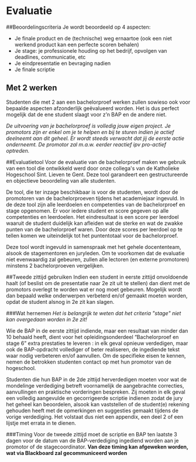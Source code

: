 # Evaluatie 
##Beoordelingscriteria
Je wordt beoordeeld op 4 aspecten:
* Je finale product en de (technische) weg ernaartoe (ook een niet werkend product kan een perfecte scoren behalen)
* Je stage: je professionele houding op het bedrijf, opvolgen van deadlines, communicatie, etc
* Je eindpresentatie en bevraging nadien
* Je finale scriptie

## Met 2 werken
Studenten die met 2 aan een bachelorproef werken zullen sowieso ook voor bepaalde aspecten afzonderlijk geëvalueerd worden. Het is dus perfect mogelijk dat de ene student slaagt voor z’n BAP en de andere niet.


*De uitvoering van je bachelorproef is volledig jouw eigen project. Je promotors zijn er enkel om je te helpen en bij te sturen indien je actief deelneemt aan dit geheel. Er wordt steeds verwacht dat jij de eerste actie onderneemt. De promotor zal m.a.w. eerder reactief ipv pro-actief optreden.*

##Evaluatietool
Voor de evaluatie van de bachelorproef maken we gebruik van een tool die ontwikkeld werd door onze collega's van de Katholieke Hogeschool Sint. Lieven te Gent. Deze tool garandeert een gestructureerde en objectieve beoordeling van alle studenten.

De tool, die ter inzage beschikbaar is voor de studenten, wordt door de promotoren van de bachelorproeven tijdens het academiejaar ingevuld. In de deze tool zijn alle leerdoelen en competenties van de bachelorproef en stage opgenomen. Er voor iedere student en score gegeven op alle competenties en leerdoelen. Het eindresultaat is een score per leerdoel waaruit de student duidelijk kan afleiden wat de sterke en wat de zwakke punten van de bachelorproef waren. Door deze scores per leerdoel op te tellen komen we uiteindelijk tot het puntentotaal voor de bachelorproef.

Deze tool wordt ingevuld in samenspraak met het gehele docententeam, alsook de stagementoren en juryleden. Om te voorkomen dat de evaluatie niet evenwaardig zal gebeuren, zullen alle lectoren (en externe promotoren) minstens 2 bachelorproeven vergelijken.

##Tweede zittijd gebruiken
Indien een student in eerste zittijd onvoldoende haalt (of beslist om de presentatie naar 2e zit uit te stellen) dan dient met de promotors overlegt te worden wat er nog moet gebeuren. Mogelijk wordt dan bepaald welke onderwerpen verbeterd en/of gemaakt moeten worden, opdat de student alsnog in 2e zit kan slagen.

###Wat hernemen
*Het is belangrijk te weten dat het criteria "stage" niet kan overgedaan worden in 2e zit!*

Wie de BAP in de eerste zittijd indiende, maar een resultaat van minder dan 10 behaald heeft, dient voor het opleidingsonderdeel “Bachelorproef en stage 6” extra prestaties te leveren : in elk geval opnieuw verdedigen, maar ook de BAP-opdracht vollediger of beter realiseren, de ingediende tekst waar nodig verbeteren en/of aanvullen. Om de specifieke eisen te kennen, nemen de betrokken studenten contact op met hun promotor van de hogeschool.

Studenten die hun BAP in de 2de zittijd herverdedigen moeten voor wat de mondelinge verdediging betreft voornamelijk de aangebrachte correcties, aanvullingen en praktische vorderingen bespreken. Zij moeten in elk geval een volledig aangevulde en gecorrigeerde scriptie indienen zodat de jury het geheel kan beoordelen, alsook kan vaststellen of de student(e) rekening gehouden heeft met de opmerkingen en suggesties gemaakt tijdens de vorige verdediging. Het volstaat dus niet een appendix, een deel 2 of een lijstje met errata in te dienen.

###Timing
Voor de tweede zittijd moet de scriptie en BAP ten laatste 3 dagen voor de datum van de BAP-verdediging ingediend worden aan je promotor of de stagecoordinator.
**Van deze timing kan afgeweken worden, wat via Blackboard zal gecommuniceerd worden**